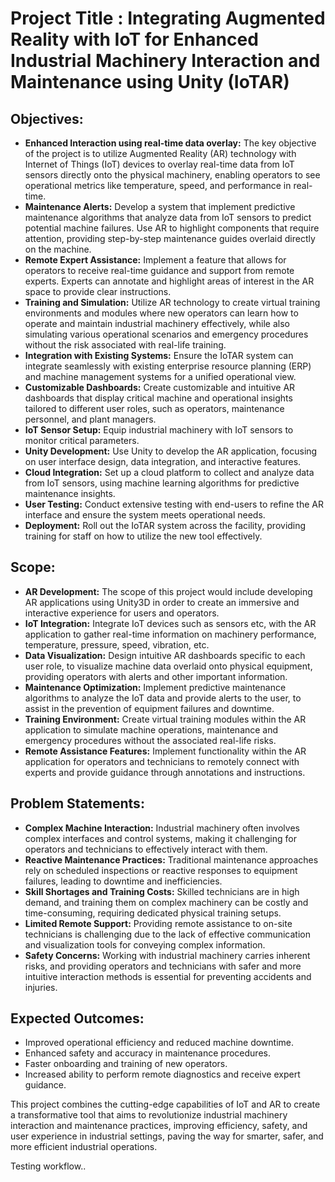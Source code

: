 # Project Title : Integrating Augmented Reality with IoT for Enhanced Industrial Machinery Interaction and Maintenance using Unity (IoTAR)


## Objectives:

- **Enhanced Interaction using real-time data overlay:** The key objective of the project is to utilize Augmented Reality (AR) technology with Internet of Things (IoT) devices to overlay real-time data from IoT sensors directly onto the physical machinery, enabling operators to see operational metrics like temperature, speed, and performance in real-time.
- **Maintenance Alerts:** Develop a system that implement predictive maintenance algorithms that analyze data from IoT sensors to predict potential machine failures. Use AR to highlight components that require attention, providing step-by-step maintenance guides overlaid directly on the machine.
- **Remote Expert Assistance:** Implement a feature that allows for operators to receive real-time guidance and support from remote experts. Experts can annotate and highlight areas of interest in the AR space to provide clear instructions.
- **Training and Simulation:** Utilize AR technology to create virtual training environments and modules where new operators can learn how to operate and maintain industrial machinery effectively, while also simulating various operational scenarios and emergency procedures without the risk associated with real-life training.
- **Integration with Existing Systems:** Ensure the IoTAR system can integrate seamlessly with existing enterprise resource planning (ERP) and machine management systems for a unified operational view.
- **Customizable Dashboards:** Create customizable and intuitive AR dashboards that display critical machine and operational insights tailored to different user roles, such as operators, maintenance personnel, and plant managers.
- **IoT Sensor Setup:** Equip industrial machinery with IoT sensors to monitor critical parameters.
- **Unity Development:** Use Unity to develop the AR application, focusing on user interface design, data integration, and interactive features.
- **Cloud Integration:** Set up a cloud platform to collect and analyze data from IoT sensors, using machine learning algorithms for predictive maintenance insights.
- **User Testing:** Conduct extensive testing with end-users to refine the AR interface and ensure the system meets operational needs.
- **Deployment:** Roll out the IoTAR system across the facility, providing training for staff on how to utilize the new tool effectively.


## Scope:

- **AR Development:** The scope of this project would include developing AR applications using Unity3D in order to create an immersive and interactive experience for users and operators.
- **IoT Integration:** Integrate IoT devices such as sensors etc, with the AR application to gather real-time information on machinery performance, temperature, pressure, speed, vibration, etc.
- **Data Visualization:** Design intuitive AR dashboards specific to each user role, to visualize machine data overlaid onto physical equipment, providing operators with alerts and other important information.
- **Maintenance Optimization:** Implement predictive maintenance algorithms to analyze the IoT data and provide alerts to the user, to assist in the prevention of equipment failures and downtime.
- **Training Environment:** Create virtual training modules within the AR application to simulate machine operations, maintenance and emergency procedures without the associated real-life risks.
- **Remote Assistance Features:** Implement functionality within the AR application for operators and technicians to remotely connect with experts and provide guidance through annotations and instructions.


## Problem Statements:

- **Complex Machine Interaction:** Industrial machinery often involves complex interfaces and control systems, making it challenging for operators and technicians to effectively interact with them.
- **Reactive Maintenance Practices:** Traditional maintenance approaches rely on scheduled inspections or reactive responses to equipment failures, leading to downtime and inefficiencies.
- **Skill Shortages and Training Costs:** Skilled technicians are in high demand, and training them on complex machinery can be costly and time-consuming, requiring dedicated physical training setups.
- **Limited Remote Support:** Providing remote assistance to on-site technicians is challenging due to the lack of effective communication and visualization tools for conveying complex information.
- **Safety Concerns:** Working with industrial machinery carries inherent risks, and providing operators and technicians with safer and more intuitive interaction methods is essential for preventing accidents and injuries.


## Expected Outcomes:
- Improved operational efficiency and reduced machine downtime.
- Enhanced safety and accuracy in maintenance procedures.
- Faster onboarding and training of new operators.
- Increased ability to perform remote diagnostics and receive expert guidance.


This project combines the cutting-edge capabilities of IoT and AR to create a transformative tool that aims to revolutionize industrial machinery interaction and maintenance practices, improving efficiency, safety, and user experience in industrial settings, paving the way for smarter, safer, and more efficient industrial operations.

Testing workflow..
